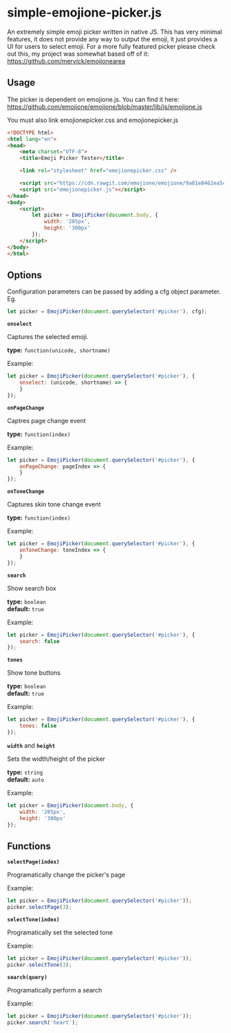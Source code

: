 # simple-emojione-picker.js

An extremely simple emoji picker written in native JS. This has very minimal features, it does not provide any way to output the emoji, it just provides a UI for users to select emoji. For a more fully featured picker please check out this, my project was somewhat based off of it: https://github.com/mervick/emojionearea

## Usage

The picker is dependent on emojione.js. You can find it here: https://github.com/emojione/emojione/blob/master/lib/js/emojione.js

You must also link emojionepicker.css and emojionepicker.js

```html
<!DOCTYPE html>
<html lang="en">
<head>
	<meta charset="UTF-8">
	<title>Emoji Picker Tester</title>

	<link rel="stylesheet" href="emojionepicker.css" />

	<script src="https://cdn.rawgit.com/emojione/emojione/9a81e8462ea5c1efc8e4f2947944d0a248b8ec73/lib/js/emojione.min.js"></script>
	<script src="emojionepicker.js"></script>
</head>
<body>
	<script>
		let picker = EmojiPicker(document.body, {
			width: '285px',
			height: '300px'
		});
	</script>
</body>
</html>
```

## Options

Configuration parameters can be passed by adding a cfg object parameter. Eg.

```javascript
let picker = EmojiPicker(document.querySelector('#picker'), cfg);
```

**`onselect`**

Captures the selected emoji.

**type:** `function(unicode, shortname)`

Example:

```javascript
let picker = EmojiPicker(document.querySelector('#picker'), {
	onselect: (unicode, shortname) => {
	}
});
```

**`onPageChange`**

Captres page change event

**type:** `function(index)`

Example:

```javascript
let picker = EmojiPicker(document.querySelector('#picker'), {
	onPageChange: pageIndex => {
	}
});
```

**`onToneChange`**

Captures skin tone change event

**type:** `function(index)`

Example:

```javascript
let picker = EmojiPicker(document.querySelector('#picker'), {
	onToneChange: toneIndex => {
	}
});
```

**`search`**

Show search box

**type:** `boolean`  
**default:** `true`

Example:

```javascript
let picker = EmojiPicker(document.querySelector('#picker'), {
	search: false
});
```

**`tones`**

Show tone buttons

**type:** `boolean`  
**default:** `true`

Example:

```javascript
let picker = EmojiPicker(document.querySelector('#picker'), {
	tones: false
});
```

**`width`** and **`height`**

Sets the width/height of the picker

**type:** `string`  
**default:** `auto`

Example:

```javascript
let picker = EmojiPicker(document.body, {
	width: '285px',
	height: '300px'
});
```

## Functions

**`selectPage(index)`**

Programatically change the picker's page

Example:

```javascript
let picker = EmojiPicker(document.querySelector('#picker'));
picker.selectPage(3);
```

**`selectTone(index)`**

Programatically set the selected tone

Example:

```javascript
let picker = EmojiPicker(document.querySelector('#picker'));
picker.selectTone(3);
```

**`search(query)`**

Programatically perform a search

Example:

```javascript
let picker = EmojiPicker(document.querySelector('#picker'));
picker.search('heart');
```
